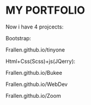 # MY PORTFOLIO
Now i have 4 projcects:

Bootstrap:

Frallen.github.io/tinyone 

Html+Css(Scss)+js(JQerry):

Frallen.github.io/Bukee

Frallen.github.io/WebDev

Frallen.github.io/Zoom
